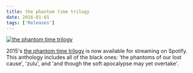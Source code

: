 ```yaml
---
title: the phantom time trilogy
date: 2016-01-01
tags: ['Releases']
---
```


[![the phantom time trilogy](/rm_ation/images/the-phantom-time-trilogy.jpg)](https://open.spotify.com/album/0kpDme6grGlpudBK2ioy6Q)

2015's [the phantom time trilogy](https://open.spotify.com/album/0kpDme6grGlpudBK2ioy6Q) is now available for streaming on Spotify. This anthology includes all of the black ones: 'the phantoms of our lost cause', 'zulu', and 'and though the soft apocalypse may yet overtake'.
